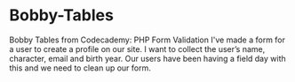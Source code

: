 # Bobby-Tables
Bobby Tables from Codecademy: PHP Form Validation
I've made a form for a user to create a profile on our site. I want to collect the user’s name, character, email and birth year. Our users have been having a field day with this and we need to clean up our form.
